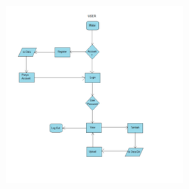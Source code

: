 
<p align="center">
<img src="https://github.com/ArmanAhmadi99/UAS_Arman/blob/master/flow.png" width="400" height="400"/>
</p>
